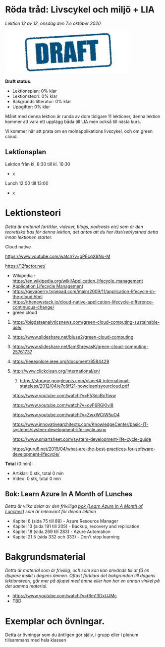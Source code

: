 # Röda tråd: Livscykel och miljö + LIA

*Lektion 12 av 12, onsdag den 7:e oktober 2020*

![Draft](/assets/images/draft.png)

**Draft status**:

* Lektionsplan: 0% klar
* Lektionsteori: 0% klar
* Bakgrunds litteratur: 0% klar
* Uppgifter: 0% klar

Målet med denna lektion är runda av dom tidigare 11 lektioner, denna lektion kommer att vara ett upplägg båda till LIA men också till nästa kurs.

Vi kommer här att prata om en molnapplikations livscykel, och om green cloud.

## Lektionsplan
Lektion från kl. 8:30 till kl. 16:30

* x

Lunch 12:00 till 13:00

* x

# Lektionsteori
*Detta är material (artiklar, videoer, blogs, podcasts etc) som är den teoretiska bas för denna lektion, det antas att du har läst/set/lystnad detta innan lektionen starter.*

Cloud native

https://www.youtube.com/watch?v=gPEcqX9No-M

https://12factor.net/

* Wikipedia : https://en.wikipedia.org/wiki/Application_lifecycle_management
* [Application Lifecycle Management](https://apprenda.com/library/glossary/a-definition-of-application-lifecycle-management/)
* https://gevaperry.typepad.com/main/2009/11/application-lifecycle-in-the-cloud.html
* https://thenewstack.io/cloud-native-application-lifecycle-difference-continuous-change/
* green cloud
1. https://bigdataanalyticsnews.com/green-cloud-computing-sustainable-use/

  2. https://www.slideshare.net/bluse2/green-cloud-computing

  3. https://www.slideshare.net/IamShreyasK/green-cloud-computing-25761737

  4. https://ieeexplore.ieee.org/document/8584429

  5. http://www.clickclean.org/international/en/
     
     1. https://storage.googleapis.com/planet4-international-stateless/2012/04/e7c8ff21-howcleanisyourcloud.pdf
     
     https://www.youtube.com/watch?v=F53dcBoTtww
     
     https://www.youtube.com/watch?v=oyF6RGKlvi8
     
     https://www.youtube.com/watch?v=ZwxWCiW5uO4
     
     https://www.innovativearchitects.com/KnowledgeCenter/basic-IT-systems/system-development-life-cycle.aspx
     
     https://www.smartsheet.com/system-development-life-cycle-guide
     
     https://guru8.net/2019/04/what-are-the-best-practices-for-software-development-lifecycle/

**Total** (0 min):

- Artiklar: 0 stk, total 0 min
- Video: 0 stk, total 0 min

## Bok: Learn Azure In A Month of Lunches

*Detta är vilka delar av den frivilliga [bok (Learn Azure In A Month of Lunches)](info_learningmaterial.md) som är releavant för denna lektion*

* Kapitel 6 (sida 75 till 89) - Azure Resource Manager
* Kapitel 13 (sida 191 till 205) - Backup, recovery and replication
* Kapitel 18 (sida 269 till 283) - Azure Automation
* Kapitel 21.5 (sida 332 och 333) - Don't stop learning

# Bakgrundsmaterial

*Detta är material som är frivillig, och som kan kan används till at få en djupare insikt i dagens ämnen. Oftast förklara det bakgrunden till dagens lektionsteori, går mer på djupet med ämne eller han har en annan vinkel på det samma material.*

* https://www.youtube.com/watch?v=t6m13DxUJMc
* TBD

# Exemplar och övningar. 

Detta är övningar som du äntligen gör själv, i grupp eller i plenum tillsammans med hela klassen